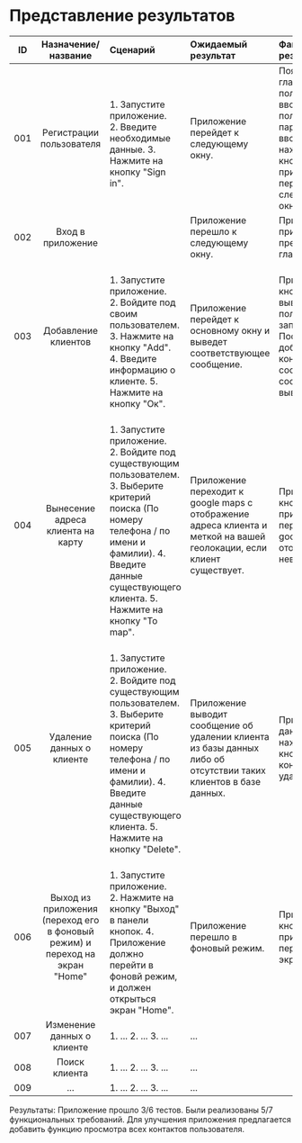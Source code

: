 # Представление результатов

| ID | Назначение/название | Сценарий | Ожидаемый результат | Фактический результат | Оценка, % |
|:---:|:---:|:---|:---|:---|:---|
| 001 | Регистрации пользователя | <br>1. Запустите приложение.</br>2. Введите необходимые данные. 3. Нажмите на кнопку "Sign in". | Приложение перейдет к следующему окну. | Появление главного окна с полями для ввода имя пользователя и пароля. После ввода данных и нажатия на кнопку "Sign in" приложение переходит к следующему окну, | Пройдено |
| 002 | Вход в приложение |  | Приложение перешло к следующему окну. | При входе приложение преходит к главному окну. | Не пройдено |
| 003 | Добавление клиентов |  <br>1. Запустите приложение. </br>2. Войдите под своим пользователем. 3. Нажмите на кнопку "Add". 4. Введите информацию о клиенте. 5. Нажмите на кнопку "Ок". | Приложение перейдет к основному окну и выведет соответствующее сообщение. | При нажатии на кнопку "ADD" выводится окно с полями для заполнения. После добавления контакта соответствующее сообщение не выводится. | Не пройдено |
| 004 | Вынесение адреса клиента на карту | <br>1. Запустите приложение.</br> 2. Войдите под существующим пользователем. 3. Выберите критерий поиска (По номеру телефона / по имени и фамилии). 4. Введите данные существующего клиента. 5. Нажмите на кнопку "To map". | Приложение переходит к google maps с отображение адреса клиента и меткой на вашей геолокации, если клиент существует. |  При нажатии на кнопку "To map" приложение переходит к google maps, но отображает неверные метки. | Не пройдено |
| 005 | Удаление данных о клиенте | <br>1. Запустите приложение.</br> 2. Войдите под существующим пользователем. 3. Выберите критерий поиска (По номеру телефона / по имени и фамилии). 4. Введите данные существующего клиента. 5. Нажмите на кнопку "Delete".| Приложение выводит сообщение об удалении клиента из базы данных либо об отсутствии таких клиентов в базе данных.| При вводе данных и нажатии на кнопку "Delete" контакт удаляется | Пройдено |
| 006 | Выход из приложения (переход его в фоновый режим) и переход на экран "Home" | <br>1. Запустите приложение.</br> 2. Нажмите на кнопку "Выход" в панели кнопок. 4. Приложение должно перейти в фоновй режим, и должен открыться экран "Home". | Приложение перешло в фоновый режим.| При нажатии на кнопку "Выход" приложение переходи на экран "Home" | Пройдено |
| 007 | Изменение данных о клиенте | 1. ... 2. ... 3. ... | ...|  |  |
| 008 | Поиск клиента | 1. ... 2. ... 3. ... | ... |  |  |
| 009 |  ... | 1. ... 2. ... 3. ... | ... |  |  |


Результаты: Приложение прошло 3/6 тестов. Были реализованы 5/7 функциональных требований. Для улучшения приложения предлагается добавить функцию просмотра всех контактов пользователя. 
